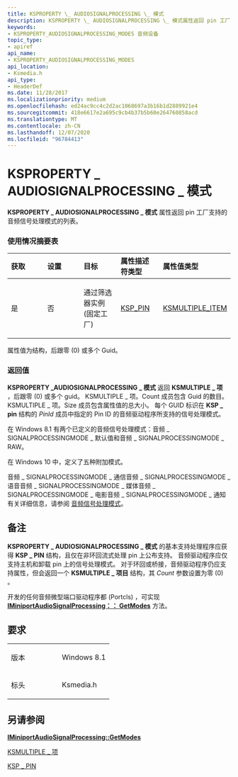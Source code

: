 ```yaml
---
title: KSPROPERTY \_ AUDIOSIGNALPROCESSING \_ 模式
description: KSPROPERTY \_ AUDIOSIGNALPROCESSING \_ 模式属性返回 pin 工厂支持的音频信号处理模式的列表。
keywords:
- KSPROPERTY_AUDIOSIGNALPROCESSING_MODES 音频设备
topic_type:
- apiref
api_name:
- KSPROPERTY_AUDIOSIGNALPROCESSING_MODES
api_location:
- Ksmedia.h
api_type:
- HeaderDef
ms.date: 11/28/2017
ms.localizationpriority: medium
ms.openlocfilehash: ed24ac9cc4c2d2ac1068697a3b16b1d2889921e4
ms.sourcegitcommit: 418e6617e2a695c9cb4b37b5b60e264760858acd
ms.translationtype: MT
ms.contentlocale: zh-CN
ms.lasthandoff: 12/07/2020
ms.locfileid: "96784413"
---
```

# <a name="ksproperty_audiosignalprocessing_modes"></a>KSPROPERTY \_ AUDIOSIGNALPROCESSING \_ 模式


**KSPROPERTY \_ AUDIOSIGNALPROCESSING \_ 模式** 属性返回 pin 工厂支持的音频信号处理模式的列表。

### <a name="span-idusage_summary_tablespanspan-idusage_summary_tablespanspan-idusage_summary_tablespanusage-summary-table"></a><span id="Usage_Summary_Table"></span><span id="usage_summary_table"></span><span id="USAGE_SUMMARY_TABLE"></span>使用情况摘要表

<table>
<colgroup>
<col width="20%" />
<col width="20%" />
<col width="20%" />
<col width="20%" />
<col width="20%" />
</colgroup>
<thead>
<tr class="header">
<th align="left">获取</th>
<th align="left">设置</th>
<th align="left">目标</th>
<th align="left">属性描述符类型</th>
<th align="left">属性值类型</th>
</tr>
</thead>
<tbody>
<tr class="odd">
<td align="left"><p>是</p></td>
<td align="left"><p>否</p></td>
<td align="left"><p>通过筛选器实例 (固定工厂) </p></td>
<td align="left"><p><a href="/windows-hardware/drivers/ddi/ks/ns-ks-ksp_pin" data-raw-source="[KSP_PIN](/windows-hardware/drivers/ddi/ks/ns-ks-ksp_pin)">KSP_PIN</a></p></td>
<td align="left"><p><a href="/windows-hardware/drivers/ddi/ks/ns-ks-ksmultiple_item" data-raw-source="[KSMULTIPLE_ITEM](/windows-hardware/drivers/ddi/ks/ns-ks-ksmultiple_item)">KSMULTIPLE_ITEM</a></p></td>
</tr>
</tbody>
</table>

 

属性值为结构，后跟零 (0) 或多个 Guid。

### <a name="span-idreturn_valuespanspan-idreturn_valuespanspan-idreturn_valuespanreturn-value"></a><span id="Return_Value"></span><span id="return_value"></span><span id="RETURN_VALUE"></span>返回值

**KSPROPERTY \_AUDIOSIGNALPROCESSING \_ 模式** 返回 **KSMULTIPLE \_ 项** ，后跟零 (0) 或多个 guid。 KSMULTIPLE \_ 项。Count 成员包含 Guid 的数目。 KSMULTIPLE \_ 项。Size 成员包含属性值的总大小。 每个 GUID 标识在 **KSP \_ pin** 结构的 *PinId* 成员中指定的 Pin ID 的音频驱动程序所支持的信号处理模式。

在 Windows 8.1 有两个已定义的音频信号处理模式：音频 \_ SIGNALPROCESSINGMODE \_ 默认值和音频 \_ SIGNALPROCESSINGMODE \_ RAW。

在 Windows 10 中，定义了五种附加模式。

音频 \_ SIGNALPROCESSINGMODE \_ 通信音频 \_ SIGNALPROCESSINGMODE \_ 语音音频 \_ SIGNALPROCESSINGMODE \_ 媒体音频 \_ SIGNALPROCESSINGMODE \_ 电影音频 \_ SIGNALPROCESSINGMODE \_ 通知有关详细信息，请参阅 [音频信号处理模式](./audio-signal-processing-modes.md)。

<a name="remarks"></a>备注
-------

**KSPROPERTY \_ AUDIOSIGNALPROCESSING \_ 模式** 的基本支持处理程序应获得 **KSP \_ PIN** 结构，且仅在非环回流式处理 pin 上公布支持。 音频驱动程序应仅支持主机和卸载 pin 上的信号处理模式。 对于环回或桥接，音频驱动程序仍应支持属性，但会返回一个 **KSMULTIPLE \_ 项目** 结构，其 *Count* 参数设置为零 (0) 。

开发的任何音频微型端口驱动程序都 (Portcls) ，可实现 [**IMiniportAudioSignalProcessing：： GetModes**](/windows-hardware/drivers/ddi/portcls/nf-portcls-iminiportaudiosignalprocessing-getmodes) 方法。

<a name="requirements"></a>要求
------------

<table>
<colgroup>
<col width="50%" />
<col width="50%" />
</colgroup>
<tbody>
<tr class="odd">
<td align="left"><p>版本</p></td>
<td align="left"><p>Windows 8.1</p></td>
</tr>
<tr class="even">
<td align="left"><p>标头</p></td>
<td align="left">Ksmedia.h</td>
</tr>
</tbody>
</table>

## <a name="span-idsee_alsospansee-also"></a><span id="see_also"></span>另请参阅


[**IMiniportAudioSignalProcessing::GetModes**](/windows-hardware/drivers/ddi/portcls/nf-portcls-iminiportaudiosignalprocessing-getmodes)

[KSMULTIPLE \_ 项](/windows-hardware/drivers/ddi/ks/ns-ks-ksmultiple_item)

[KSP \_ PIN](/windows-hardware/drivers/ddi/ks/ns-ks-ksp_pin)

